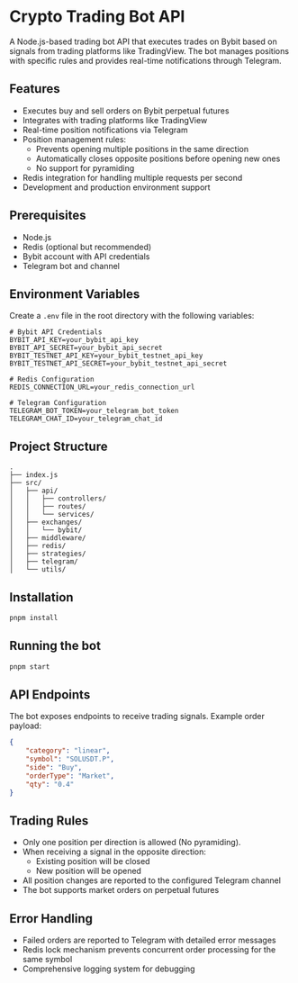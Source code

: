 # Crypto Trading Bot API

A Node.js-based trading bot API that executes trades on Bybit based on signals from trading platforms like TradingView. The bot manages positions with specific rules and provides real-time notifications through Telegram.

## Features

-   Executes buy and sell orders on Bybit perpetual futures
-   Integrates with trading platforms like TradingView
-   Real-time position notifications via Telegram
-   Position management rules:
    -   Prevents opening multiple positions in the same direction
    -   Automatically closes opposite positions before opening new ones
    -   No support for pyramiding
-   Redis integration for handling multiple requests per second
-   Development and production environment support

## Prerequisites

-   Node.js
-   Redis (optional but recommended)
-   Bybit account with API credentials
-   Telegram bot and channel

## Environment Variables

Create a `.env` file in the root directory with the following variables:

```env
# Bybit API Credentials
BYBIT_API_KEY=your_bybit_api_key
BYBIT_API_SECRET=your_bybit_api_secret
BYBIT_TESTNET_API_KEY=your_bybit_testnet_api_key
BYBIT_TESTNET_API_SECRET=your_bybit_testnet_api_secret

# Redis Configuration
REDIS_CONNECTION_URL=your_redis_connection_url

# Telegram Configuration
TELEGRAM_BOT_TOKEN=your_telegram_bot_token
TELEGRAM_CHAT_ID=your_telegram_chat_id
```

## Project Structure

```
.
├── index.js
├── src/
│   ├── api/
│   │   ├── controllers/
│   │   ├── routes/
│   │   └── services/
│   ├── exchanges/
│   │   └── bybit/
│   ├── middleware/
│   ├── redis/
│   ├── strategies/
│   ├── telegram/
│   └── utils/
```

## Installation

```bash
pnpm install
```

## Running the bot

```bash
pnpm start
```

## API Endpoints

The bot exposes endpoints to receive trading signals. Example order payload:

```json
{
    "category": "linear",
    "symbol": "SOLUSDT.P",
    "side": "Buy",
    "orderType": "Market",
    "qty": "0.4"
}
```

## Trading Rules

-   Only one position per direction is allowed (No pyramiding).
-   When receiving a signal in the opposite direction:
    -   Existing position will be closed
    -   New position will be opened
-   All position changes are reported to the configured Telegram channel
-   The bot supports market orders on perpetual futures

## Error Handling

-   Failed orders are reported to Telegram with detailed error messages
-   Redis lock mechanism prevents concurrent order processing for the same symbol
-   Comprehensive logging system for debugging
